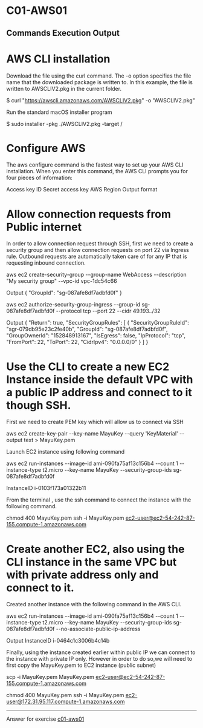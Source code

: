 # C01-AWS01

## Commands Execution Output

# AWS CLI installation
Download the file using the curl command. The -o option specifies the file name that the downloaded package is written to. In this example, the file is written to AWSCLIV2.pkg in the current folder.

$ curl "https://awscli.amazonaws.com/AWSCLIV2.pkg" -o "AWSCLIV2.pkg"

Run the standard macOS installer program

$ sudo installer -pkg ./AWSCLIV2.pkg -target /

# Configure AWS 

The aws configure command is the fastest way to set up your AWS CLI installation. When you enter this command, the AWS CLI prompts you for four pieces of information:

Access key ID
Secret access key
AWS Region
Output format

# Allow connection requests from Public internet

In order to allow connection request through SSH, first we need to create a security group and then allow connection requests on port 22 via Ingress rule. Outbound requests are automatically taken care of for any IP that is requesting inbound connection. 

aws ec2 create-security-group --group-name WebAccess --description "My security group" --vpc-id vpc-1dc54c66

Output
{
    "GroupId": "sg-087afe8df7adbfd0f"
}

aws ec2 authorize-security-group-ingress --group-id sg-087afe8df7adbfd0f --protocol tcp --port 22 --cidr 49.193.*.*/32

Output
{
    "Return": true,
    "SecurityGroupRules": [
        {
            "SecurityGroupRuleId": "sgr-079db95e23c2fe40b",
            "GroupId": "sg-087afe8df7adbfd0f",
            "GroupOwnerId": "152848913167",
            "IsEgress": false,
            "IpProtocol": "tcp",
            "FromPort": 22,
            "ToPort": 22,
            "CidrIpv4": "0.0.0.0/0"
        }
    ]
}

# Use the CLI to create a new EC2 Instance inside the default VPC with a public IP address and connect to it though SSH.

First we need to create PEM key which will allow us to connect via SSH

aws ec2 create-key-pair --key-name MayuKey --query 'KeyMaterial' --output text > MayuKey.pem

Launch EC2 instance using following command

aws ec2 run-instances --image-id  ami-090fa75af13c156b4 --count 1 --instance-type t2.micro --key-name MayuKey --security-group-ids sg-087afe8df7adbfd0f

InstanceID i-0103f173a01322b11

From the terminal , use the ssh command to connect the instance with the following command.

chmod 400 MayuKey.pem
ssh -i MayuKey.pem ec2-user@ec2-54-242-87-155.compute-1.amazonaws.com


# Create another EC2, also using the CLI instance in the same VPC but with private address only and connect to it.

Created another instance with the following command in the AWS CLI.

aws ec2 run-instances --image-id  ami-090fa75af13c156b4 --count 1 --instance-type t2.micro --key-name MayuKey --security-group-ids sg-087afe8df7adbfd0f --no-associate-public-ip-address

Output
InstanceID i-0464c1c3006b4c14b


Finally, using the instance created earlier within public IP we can connect to the instance with private IP only. 
However in order to do so,we will need to first copy the MayuKey.pem to EC2 instance (public subnet)

scp -i MayuKey.pem MayuKey.pem ec2-user@ec2-54-242-87-155.compute-1.amazonaws.com

chmod 400 MayuKey.pem
ssh -i MayuKey.pem ec2-user@172.31.95.117.compute-1.amazonaws.com 


***
Answer for exercise [c01-aws01](https://github.com/devopsacademyau/academy/blob/635775538e8ad7793b305f48064b09e23c626fb7/classes/01class/exercises/c01-aws01/README.md)